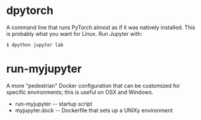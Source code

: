 dpytorch
========

A command line that runs PyTorch almost as if it was natively installed.
This is probably what you want for Linux. Run Jupyter with:

    $ dpython jupyter lab

run-myjupyter
=============

A more "pedestrian" Docker configuration that can be customized for specific
environments; this is useful on OSX and Windows.

  - run-myjupyter -- startup script
  - myjupyter.dock -- Dockerfile that sets up a UNIXy environment
